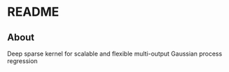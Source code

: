# README

## About

Deep sparse kernel for scalable and flexible multi-output Gaussian process regression
